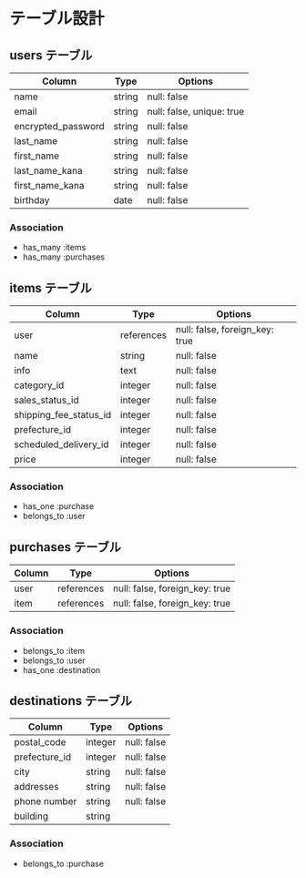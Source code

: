# テーブル設計

## users テーブル

| Column             | Type    | Options                   |
| ------------------ | ------  | ------------------------- |
| name               | string  | null: false               |
| email              | string  | null: false, unique: true |
| encrypted_password | string  | null: false               |
| last_name          | string  | null: false               |
| first_name         | string  | null: false               |
| last_name_kana     | string  | null: false               | 
| first_name_kana    | string  | null: false               |
| birthday           | date    | null: false               |

### Association

- has_many :items
- has_many :purchases



## items テーブル

| Column                 | Type       | Options                        |
| ---------------------- | ---------- | ------------------------------ |
|user                    | references | null: false, foreign_key: true |
|name                    | string     | null: false                    |
|info                    | text       | null: false                    |
|category_id             | integer    | null: false                    |
|sales_status_id         | integer    | null: false                    |
|shipping_fee_status_id  | integer    | null: false                    |
|prefecture_id           | integer    | null: false                    | 
|scheduled_delivery_id   | integer    | null: false                    |
|price                   | integer    | null: false                    |


### Association

- has_one :purchase
- belongs_to :user

## purchases テーブル

| Column  | Type       | Options                        |
| ------- | ---------- | ------------------------------ |
| user    | references | null: false, foreign_key: true |
| item    | references | null: false, foreign_key: true |

### Association

- belongs_to :item
- belongs_to :user
- has_one :destination

## destinations テーブル

| Column        | Type    | Options     |
| ------------- | ------- | ----------- |
| postal_code   | integer | null: false |
| prefecture_id | integer | null: false |
| city          | string  | null: false |
| addresses     | string  | null: false |
| phone number  | string  | null: false |
| building      | string  |             |


### Association

- belongs_to :purchase


